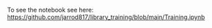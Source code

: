 To see the notebook see here: https://github.com/jarrod817/library_training/blob/main/Training.ipynb
